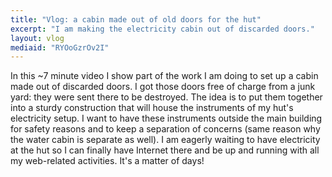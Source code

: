 ```yaml
---
title: "Vlog: a cabin made out of old doors for the hut"
excerpt: "I am making the electricity cabin out of discarded doors."
layout: vlog
mediaid: "RYOoGzrOv2I"
---
```


In this ~7 minute video I show part of the work I am doing to set up a
cabin made out of discarded doors.  I got those doors free of charge
from a junk yard: they were sent there to be destroyed.  The idea is
to put them together into a sturdy construction that will house the
instruments of my hut's electricity setup.  I want to have these
instruments outside the main building for safety reasons and to keep a
separation of concerns (same reason why the water cabin is separate as
well).  I am eagerly waiting to have electricity at the hut so I can
finally have Internet there and be up and running with all my
web-related activities.  It's a matter of days!
